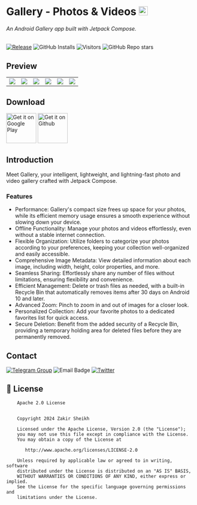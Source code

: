 # Gallery - Photos & Videos <img src="https://github.com/user-attachments/assets/016774e8-c47d-43e0-82ea-9954915abe78" height = 24 alt="logo"/>

<h6>An Android Gallery app built with Jetpack Compose.</h6>

<!--Info-->
[![Release](https://img.shields.io/github/v/release/iZakirSheikh/Gallery)](https://github.com/iZakirSheikh/Gallery/releases)
![GitHub Installs](https://img.shields.io/github/downloads/iZakirSheikh/Gallery/total?logo=github&cacheSeconds=3600)
![Visitors](https://api.visitorbadge.io/api/visitors?path=https%3A%2F%2Fgithub.com%2FiZakirSheikh%2FGallery&countColor=%23dce775&style=plastic&labelStyle=lower)
![GitHub Repo stars](https://img.shields.io/github/stars/iZakirSheikh/Gallery?color=%23247EE0)

## Preview

|                                                                                      |                                                                                      |                                                                                      |                                                                                      |                                                                                      |                                                                                      |
|--------------------------------------------------------------------------------------|--------------------------------------------------------------------------------------|--------------------------------------------------------------------------------------|--------------------------------------------------------------------------------------|--------------------------------------------------------------------------------------|--------------------------------------------------------------------------------------|
| ![](https://github.com/user-attachments/assets/19448f53-0938-42c6-9368-c5aec3ba7da6) | ![](https://github.com/user-attachments/assets/dbe85dfc-972b-4c4e-b3b3-7fff162138a0) | ![](https://github.com/user-attachments/assets/d0d17150-891d-48ac-a247-35e673d61794) | ![](https://github.com/user-attachments/assets/606d5f76-7bc0-4e05-928d-6aae1bc65b5b) | ![](https://github.com/user-attachments/assets/b5ab38c7-759f-4431-8084-5d86ab73c78e) | ![](https://github.com/user-attachments/assets/dc843b3c-eeea-4965-8eb9-09440050f2a2) |

<!--Download-->

## Download

[<img
alt='Get it on Google Play'
src='https://play.google.com/intl/en_us/badges/static/images/badges/en_badge_web_generic.png'
height="80" />](https://play.google.com/store/apps/details?id=com.googol.android.apps.photos)
[<img
alt='Get it on Github'
src='https://github.com/user-attachments/assets/28de125a-29d3-42a6-9a2b-66f06c72325f'
height="80" />](https://github.com/iZakirSheikh/Gallery/releases/latest)

## Introduction

Meet Gallery, your intelligent, lightweight, and lightning-fast photo and video gallery crafted with
Jetpack Compose.

### Features

- Performance: Gallery's compact size frees up space for your photos, while its efficient memory
  usage ensures a smooth experience without slowing down your device.
- Offline Functionality: Manage your photos and videos effortlessly, even without a stable internet
  connection.
- Flexible Organization: Utilize folders to categorize your photos according to your preferences,
  keeping your collection well-organized and easily accessible.
- Comprehensive Image Metadata: View detailed information about each image, including width, height,
  color properties, and more.
- Seamless Sharing: Effortlessly share any number of files without limitations, ensuring flexibility
  and convenience.
- Efficient Management: Delete or trash files as needed, with a built-in Recycle Bin that
  automatically removes items after 30 days on Android 10 and later.
- Advanced Zoom: Pinch to zoom in and out of images for a closer look.
- Personalized Collection: Add your favorite photos to a dedicated favorites list for quick access.
- Secure Deletion: Benefit from the added security of a Recycle Bin, providing a temporary holding
  area for deleted files before they are permanently removed.

<!--Contact-->

## Contact

[![Telegram Group](https://img.shields.io/badge/Telegram-Discussion-252850?color=orangered&logo=telegram)](https://telegram.dog/audiofy_support)
![Email Badge](https://badgen.net/badge/email/helpline.prime.zs%40gmail.com/blue?icon=mail)
[![Twitter](https://img.shields.io/twitter/url/https/twitter.com/cloudposse.svg?style=social&label=Follow%20%40iZakirSheikh)](https://twitter.com/iZakirSheikh)

## 🔖 License

```
    Apache 2.0 License


    Copyright 2024 Zakir Sheikh

    Licensed under the Apache License, Version 2.0 (the "License");
    you may not use this file except in compliance with the License.
    You may obtain a copy of the License at

       http://www.apache.org/licenses/LICENSE-2.0

    Unless required by applicable law or agreed to in writing, software
    distributed under the License is distributed on an "AS IS" BASIS,
    WITHOUT WARRANTIES OR CONDITIONS OF ANY KIND, either express or implied.
    See the License for the specific language governing permissions and
    limitations under the License.
    
```
